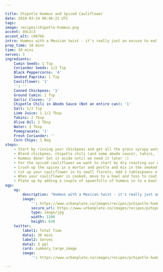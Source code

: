 ```yaml
---

title: Chipotle Hummus and Spiced Cauliflower
date: 2018-03-24 06:46:21 UTC
tags:
image: recipes/chipotle-hummus.png
accent: ddc2c3
accent_alt: c9676b
intro: Hummus with a Mexican twist - it's really just an excuse to eat hummus as a meal. Adding Pomegranate seeds adds a refreshing burst to cut through the spice and mellow out with the coriander.
prep_time: 10 mins
time: 30 mins
serves: 3
ingredients:
    Cumin Seeds: 1 Tsp
    Coriander Seeds: 1/2 Tsp
    Black Peppercorns: '4'
    Smoked Paprika: 1 Tsp
    Cauliflower: '1'
    '': ''
    Canned Chickpeas: '1'
    Ground Cumin: 1 Tsp
    Garlic Cloves: '2'
    Chipotle Chili in Abodo Sauce (Not an entire can): '1'
    Salt: 1/2 Tsp
    Lime Juice: 1 1/2 Tbsp
    Tahini: 2 Tbsp
    Olive Oil: 2 Tbsp
    Water: 3 Tbsp
    Pomegranate: '1'
    Fresh Coriander: ''
    Corn Chips: 1 Bag
steps:
    - Start by rinsing your chickpeas and get all the gross syrupy water out of there.
    - Blend chickpeas, chipotle chili (and some abodo sauce), tahini, lemon juice, ground cumin, water, garlic cloves, olive oil, salt.
    - Hummus done! Set it aside until we need it later :)
    - For the spiced cauliflower we want to start by dry roasting our whole spices of cumin seeds, coriander seeds, black peppercorns in a frypan on medium heat for about 30 seconds or until fragrant.
    - Crush up the spices in a mortar and pestle and mix in the smoked paprika. Set aside.
    - Cut up your cauliflower in to small florets. Add 2 tablespoons of olive oil to a frypan on medium-high heat. Wait until oil is hot and add your cauliflower in batches. Turn occasionally and cook for about 5 - 10 minutes until golden brown.
    - When your cauliflower is cooked, move to a bowl and toss to coat with the spice mixture.
    - Plate up by adding a couple of spoonfulls of hummus in to a bowl, add a good helping of cauliflower and top with cut up coriander, slightly crushed corn chips and a couple of pomegranate seeds. Sprinkle a dash of ground smoked paprika to make it look legit to finish it off.
ogp:
    og:
        description: "Hummus with a Mexican twist - it's really just an excuse to eat hummus as a meal. Adding Pomegranate seeds adds a refreshing burst to cut through the spice and mellow out with the coriander"
        image:
            '': https://www.urbanplate.co/images/recipes/pchipotle-hummus.jpg
            secure_url: https://www.urbanplate.co/images/recipes/pchipotle-hummus.jpg
            type: image/jpg
            width: 1200
            height: 630
    twitter:
        label1: Total Time
        data1: 30 mins
        label2: Serves
        data2: 3 ppl
        card: summary_large_image
        image:
            '': https://www.urbanplate.co/images/recipes/pchipotle-hummus.jpg

---
```

